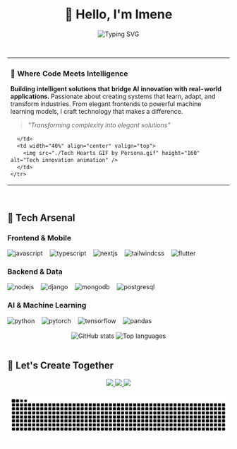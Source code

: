 <h1 align="center">👋 Hello, I'm Imene</h1>

<div align="center">
  
  ![Typing SVG](https://readme-typing-svg.herokuapp.com/?lines=Full-Stack+Developer;AI+Engineer;Creative+Problem+Solver&center=true&color=FF6B6B&size=25)
  
</div>

<br>

<div align="center">
  <table>
    <tr>
      <td width="60%" valign="top">
        
  ### 💫 **Where Code Meets Intelligence**
  
  **Building intelligent solutions that bridge AI innovation with real-world applications.** Passionate about creating systems that learn, adapt, and transform industries. From elegant frontends to powerful machine learning models, I craft technology that makes a difference.
  
  > *"Transforming complexity into elegant solutions"*
  
      </td>
      <td width="40%" align="center" valign="top">
        <img src="./Tech Hearts GIF by Persona.gif" height="160" alt="Tech innovation animation" />
      </td>
    </tr>
  </table>
</div>

<br>

## 🚀 **Tech Arsenal**

### **Frontend & Mobile**
<div align="left">
  <img src="https://cdn.jsdelivr.net/gh/devicons/devicon/icons/javascript/javascript-original.svg" height="30" alt="javascript" />
  <img width="8" />
  <img src="https://cdn.jsdelivr.net/gh/devicons/devicon/icons/typescript/typescript-original.svg" height="30" alt="typescript" />
  <img width="8" />
  <img src="https://cdn.jsdelivr.net/gh/devicons/devicon/icons/nextjs/nextjs-original.svg" height="30" alt="nextjs" />
  <img width="8" />
  <img src="https://cdn.jsdelivr.net/gh/devicons/devicon/icons/tailwindcss/tailwindcss-original-wordmark.svg" height="30" alt="tailwindcss" />
  <img width="8" />
  <img src="https://cdn.jsdelivr.net/gh/devicons/devicon/icons/flutter/flutter-original.svg" height="30" alt="flutter" />
</div>

### **Backend & Data**
<div align="left">
  <img src="https://cdn.jsdelivr.net/gh/devicons/devicon/icons/nodejs/nodejs-original.svg" height="30" alt="nodejs" />
  <img width="8" />
  <img src="https://cdn.jsdelivr.net/gh/devicons/devicon/icons/django/django-plain.svg" height="30" alt="django" />
  <img width="8" />
  <img src="https://cdn.jsdelivr.net/gh/devicons/devicon/icons/mongodb/mongodb-original.svg" height="30" alt="mongodb" />
  <img width="8" />
  <img src="https://cdn.jsdelivr.net/gh/devicons/devicon/icons/postgresql/postgresql-original.svg" height="30" alt="postgresql" />
</div>

### **AI & Machine Learning**
<div align="left">
  <img src="https://cdn.jsdelivr.net/gh/devicons/devicon/icons/python/python-original.svg" height="30" alt="python" />
  <img width="8" />
  <img src="https://cdn.jsdelivr.net/gh/devicons/devicon/icons/pytorch/pytorch-original.svg" height="30" alt="pytorch" />
  <img width="8" />
  <img src="https://cdn.jsdelivr.net/gh/devicons/devicon/icons/tensorflow/tensorflow-original.svg" height="30" alt="tensorflow" />
  <img width="8" />
  <img src="https://cdn.jsdelivr.net/gh/devicons/devicon/icons/pandas/pandas-original.svg" height="30" alt="pandas" />
</div>

<br>

<div align="center">
  <img src="https://github-readme-stats.vercel.app/api?username=imenei&hide_title=true&show_icons=true&include_all_commits=true&count_private=true&theme=radical&hide_border=true" height="165" alt="GitHub stats" />
  <img src="https://github-readme-stats.vercel.app/api/top-langs?username=imenei&layout=compact&theme=radical&hide_border=true" height="165" alt="Top languages" />
</div>

<br>

## 🌟 **Let's Create Together**

<div align="center">
  <a href="https://www.linkedin.com/in/imene-belmadoui-81b117248/" target="_blank">
    <img src="https://img.shields.io/badge/LinkedIn-0077B5?style=for-the-badge&logo=linkedin&logoColor=white" height="40" />
  </a>
  <a href="mailto:imene.belmadoui@outlook.com" target="_blank">
    <img src="https://img.shields.io/badge/Email-0078D4?style=for-the-badge&logo=microsoft-outlook&logoColor=white" height="40" />
  </a>
  <a href="https://github.com/imenei" target="_blank">
    <img src="https://img.shields.io/badge/Portfolio-181717?style=for-the-badge&logo=github&logoColor=white" height="40" />
  </a>
</div>

<br>

<div align="center">
  <img src="https://raw.githubusercontent.com/imenei/imenei/output/dist/snake.svg" alt="Coding snake animation" />
</div>
